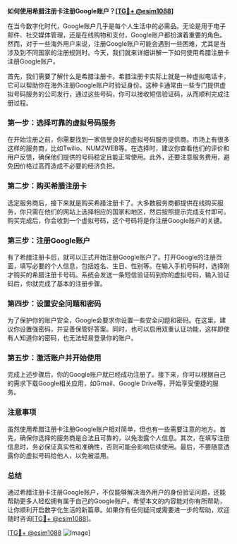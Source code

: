 **如何使用希腊注册卡注册Google账户？[[TG💪+ @esim1088](https://t.me/s/esim1088)]**

在当今数字化时代，Google账户几乎是每个人生活中的必需品。无论是用于电子邮件、社交媒体管理，还是在线购物和支付，Google账户都扮演着重要的角色。然而，对于一些海外用户来说，注册Google账户可能会遇到一些困难，尤其是当涉及到不同国家的注册规则时。今天，我们就来详细讲解一下如何使用希腊注册卡注册Google账户。

首先，我们需要了解什么是希腊注册卡。希腊注册卡实际上就是一种虚拟电话卡，它可以帮助你在海外注册Google账户时验证身份。这种卡通常由一些专门提供虚拟号码服务的公司发行，通过这些号码，你可以接收短信验证码，从而顺利完成注册过程。

### 第一步：选择可靠的虚拟号码服务

在开始注册之前，你需要找到一家信誉良好的虚拟号码服务提供商。市场上有很多这样的服务商，比如Twilio、NUM2WEB等。在选择时，建议你查看他们的评价和用户反馈，确保他们提供的号码稳定且能正常使用。此外，还要注意服务费用，避免因价格过高而造成不必要的经济负担。

### 第二步：购买希腊注册卡

选定服务商后，接下来就是购买希腊注册卡了。大多数服务商都提供在线购买服务，你只需在他们的网站上选择相应的国家和地区，然后按照提示完成支付即可。购买完成后，你会收到一个虚拟号码，这个号码将是你注册Google账户的关键。

### 第三步：注册Google账户

有了希腊注册卡后，就可以正式开始注册Google账户了。打开Google的注册页面，填写必要的个人信息，包括姓名、生日、性别等。在输入手机号码时，选择刚才购买的希腊注册卡号码。系统会发送一条短信验证码到你的虚拟号码，输入验证码后，你就完成了基本的注册步骤。

### 第四步：设置安全问题和密码

为了保护你的账户安全，Google会要求你设置一些安全问题和密码。在这里，建议你设置强密码，并妥善保管好答案。同时，也可以启用双重认证功能，这样即使有人知道你的密码，也无法轻易登录你的账户。

### 第五步：激活账户并开始使用

完成上述步骤后，你的Google账户就已经成功注册了。接下来，你可以根据自己的需求下载Google相关应用，如Gmail、Google Drive等，开始享受便捷的服务。

### 注意事项

虽然使用希腊注册卡注册Google账户相对简单，但也有一些需要注意的地方。首先，确保你选择的服务商是合法且可靠的，以免泄露个人信息。其次，在填写注册信息时，务必保证真实性和准确性，否则可能会影响后续使用。最后，不要随意透露你的虚拟号码给他人，以免被滥用。

### 总结

通过希腊注册卡注册Google账户，不仅能够解决海外用户的身份验证问题，还能帮助更多人轻松拥有属于自己的Google账户。希望本文的内容能对你有所帮助，让你顺利开启数字化生活的新篇章。如果你有任何疑问或需要进一步的帮助，欢迎随时咨询[[TG💪+ @esim1088](https://t.me/s/esim1088)]。

[[TG💪+ @esim1088](https://t.me/s/esim1088) ![Image](https://i.postimg.cc/4NQfJmqS/Snipaste-2025-05-13-00-14-12.png)]
